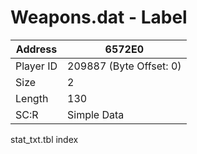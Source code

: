 #  Weapons.dat - Label
Address   | 6572E0
----------|-------------
Player ID | 209887 (Byte Offset: 0)
Size 	  | 2
Length 	  | 130
SC:R      | Simple Data

stat_txt.tbl index
